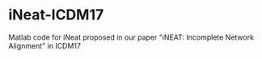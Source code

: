 # iNeat-ICDM17
 Matlab code for iNeat proposed in our paper "iNEAT: Incomplete Network Alignment" in ICDM17
